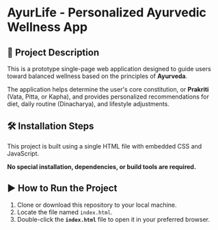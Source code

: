 # AyurLife - Personalized Ayurvedic Wellness App

## 🌟 Project Description

This is a prototype single-page web application designed to guide users toward balanced wellness based on the principles of **Ayurveda**.

The application helps determine the user's core constitution, or **Prakriti** (Vata, Pitta, or Kapha), and provides personalized recommendations for diet, daily routine (Dinacharya), and lifestyle adjustments.

## 🛠️ Installation Steps

This project is built using a single HTML file with embedded CSS and JavaScript.

**No special installation, dependencies, or build tools are required.**

## ▶️ How to Run the Project

1.  Clone or download this repository to your local machine.
2.  Locate the file named `index.html`.
3.  Double-click the **`index.html`** file to open it in your preferred browser.
